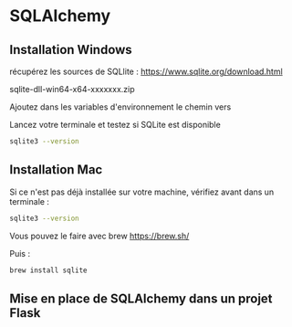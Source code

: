 # SQLAlchemy

## Installation Windows

récupérez les sources de SQLlite : https://www.sqlite.org/download.html

sqlite-dll-win64-x64-xxxxxxx.zip

Ajoutez dans les variables d'environnement le chemin vers 

Lancez votre terminale et testez si SQLite est disponible 

```bash
sqlite3 --version
```

## Installation Mac

Si ce n'est pas déjà installée sur votre machine, vérifiez avant dans un terminale :

```bash
sqlite3 --version
```

Vous pouvez le faire avec brew https://brew.sh/

Puis :

```bash
brew install sqlite
```

## Mise en place de SQLAlchemy dans un projet Flask